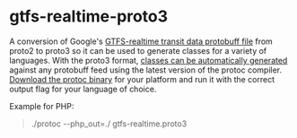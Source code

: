 # gtfs-realtime-proto3
A conversion of Google's [GTFS-realtime transit data protobuff file](https://developers.google.com/transit/gtfs-realtime/gtfs-realtime-proto) from proto2 to proto3 so it can be used to generate classes for a variety of languages. With the proto3 format, [classes can be automatically generated](https://developers.google.com/protocol-buffers/docs/proto3#generating) against any protobuff feed using the latest version of the protoc compiler. [Download the protoc binary](https://github.com/google/protobuf/releases) for your platform and run it with the correct output flag for your language of choice.

Example for PHP:
> ./protoc --php_out=./ gtfs-realtime.proto3
